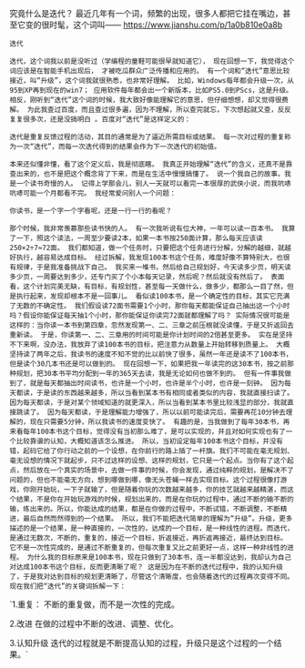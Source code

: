 究竟什么是迭代？
最近几年有一个词，频繁的出现，很多人都把它挂在嘴边，甚至它变的很时髦，这个词叫——
https://www.jianshu.com/p/1a0b810e0a8b
```$xslt
迭代
```

`迭代，这个词我以前是没听过（学编程的童鞋可能很早就知道它），
 现在回想一下，我觉得这个词应该是在智能手机出现后，
 才被吃瓜群众广泛传播和应用的。
 有一个词和“迭代”意思比较接近，叫“升级”，这个词我就很熟悉，也非常好理解。
 比如，Windows每年都会升级一次，从95到XP再到现在的win7；
 应用软件每年都会出一个新版本，比如PS5.0到PScs，这是升级。
 相反，刚听到“迭代”这个词的时候，我大致好像能理解它的意思，但仔细想想，却又觉得很费解。
 为此我查过百度，而且查过很多遍，因为不理解，所以查完就忘，下次想起就又查，反反复复很多次，还是没搞明白
 。百度对“迭代”是这样定义的：`


`迭代是重复反馈过程的活动，其目的通常是为了逼近所需目标或结果。
 每一次对过程的重复称为一次“迭代”，而每一次迭代得到的结果会作为下一次迭代的初始值。`
 
 `本来还似懂非懂，看了这个定义后，我是彻底瞎。
 我真正开始理解“迭代”的含义，还真不是靠查出来的，也不是把这个概念背了下来，而是在生活中慢慢搞懂了。
 说一个我自己的故事。我是一个读书奇慢的人。
 记得上学那会儿，别人一天就可以看完一本很厚的武侠小说，而我吭哧吭哧可能一个月都看不完。
 我经常爱问别人一个问题：`

`你读书，是一个字一个字看呢，还是一行一行的看呢？
`


`那个时候，我非常羡慕那些读书快的人。
 有一次我听说有位大神，一年可以读一百本书。
 我算了一下，照这个读法，一周至少要读2本，如果一本书按250面计算，那么每天应该读250×2÷7≈72面。
 我们都知道，做一个任务时，只要把这个任务进行分解，分解的越细，就越好执行，越容易达成目标。
 经过拆解，我发现100本书这个任务，难度好像不算特别大，也很有规律，于是我准备挑战下自己。
 我买来一堆书，然后给自己规划好，今天读多少页，明天读多少页，一周要达到多少，还专门买了个小本每天记录，然后呢？然后就没有然后了。
 表面看，这个计划完美无缺，有目标，有规划性，甚至每一天做什么，做多少，都那么一目了然，但是执行起来，发现却根本不是一回事儿。
 看似读100本书，是一个确定性的目标，其实它充满了无数的不确定性。
 我们假设读72面书需要1个小时，那你每天都能保证自己抽出这一个小时吗？假设你能保证每天抽1个小时，那你能保证你读完72面就都理解了吗？
 实际情况很可能是这样的：当你读一本书到第四章，忽然发现第一、二、三章之前压根就没读懂，于是又折返回去重新读。
 于是，你读第一、二、三章用的时间可能是你计划时间的2倍甚至更多。
 实在是坚持不下来啊，没办法，我放弃了读100本书的目标，把注意力从数量上开始转移到质量上。
 大概坚持读了两年之后，我读书的速度不知不觉的比以前快了很多，虽然一年还是读不了100本书，但是读个30几本书还是可以做到的。
 现在回想一下，如果把我一年读完的这30本书，按之前那种规划，把30本书平均分配到一年的365天去读，我是无论如何也做不到的。
 但有一件事我做到了，就是每天都抽出时间读书，也许是一个小时，也许是半个小时，也许是一刻钟。
 因为每天都读，于是读的东西越来越多，所以当看到某本书有相同或者类似的内容，我就直接扫读了。
 因为每天都读，于是对某个领域知道的就更深入，所以当看到某本书里比较浅显的部分，我就直接跳读了。
 因为每天都读，于是理解能力增强了，所以以前可能读完后，需要再花10分钟去理解的，现在只需要5分钟，所以我读书的速度变快了。
 有趣的是，当我做到了每年30本书，再来看每年100本书这个目标，觉得没有当初那么难了，是可以实现的，并且对如何实现也有了一个比较靠谱的认知，大概知道该怎么推进。
 所以，当初设定每年100本书这个目标，并没有错，起码它给了你行动之前的一个设想，在你前行的路上插了一杆旗。我们不可能在毫无规划、毫无设想的情况下就起步，只不过这样的设想、这样的规划，它只是一个起点。当你有了这个起点，然后放在一个真实的场景中，去做一件事的时候，你会发现，通过纯粹的规划，是解决不了问题的，但也不能毫无方向，想到哪做到哪，像无头苍蝇一样去实现目标。这个过程很像打游戏，你刚开始玩，一下子就输了，但是随着你玩的次数越来越多，你的技艺就越来越精湛，而这个结果，不是你在开始玩游戏的时候，规划出来的，而是在你玩的过程中，通过不断的输不断的输，练出来的。所以，你能达成的结果，都是在你做的过程中，不断试错，不断调整，不断精进，最后自然而然得到的一个结果。
 所以，我们不能把迭代简单的理解为“升级”。升级，更多描述的是一个结果，是一种直接的，一次性的，达成的一个目标，是一种线性的进程。而迭代，是通过无数次，不断的，重复的，接近一个目标，折返接近，再折返再接近，最终达到目标。
 它不是一次性完成的，是通过不断重复的，但每次重复又比之前更好一点，这样一种非线性的进程。
 为什么我的目标原来是100本书，现在只做到了30本书，连一半都没达到，我却认为自己对达成100本书这个目标，反而更清晰了呢？
 这是因为在不断的迭代过程中，我的认知升级了，于是我对达到目标的规划更清晰了，尽管这个清晰度，也会随着迭代的过程再次变得不同。
 现在我们把“迭代”的关键词拆解一下：`

`1.重复：
 不断的重复做，而不是一次性的完成。
 
 2.改进
 在做的过程中不断的改进、调整、优化。
 
 3.认知升级
 迭代的过程就是不断提高认知的过程，升级只是这个过程的一个结果。`
